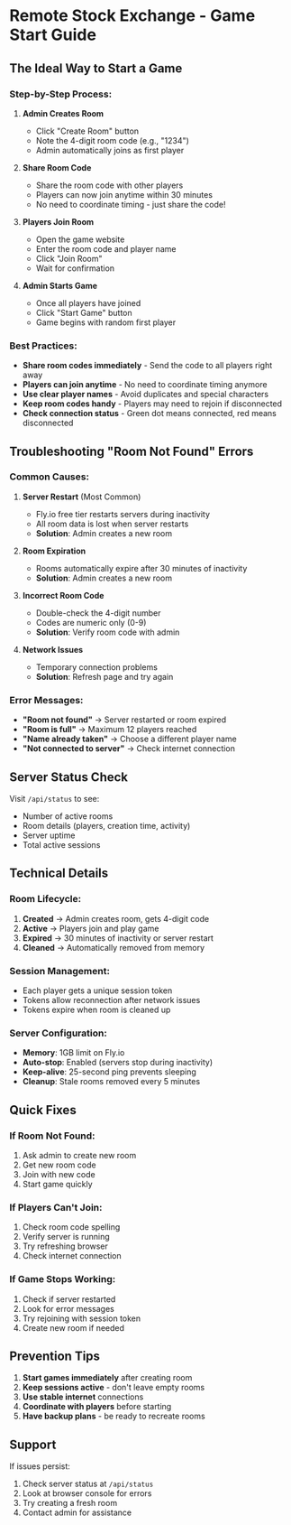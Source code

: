 # Remote Stock Exchange - Game Start Guide

## The Ideal Way to Start a Game

### Step-by-Step Process:

1. **Admin Creates Room**
   - Click "Create Room" button
   - Note the 4-digit room code (e.g., "1234")
   - Admin automatically joins as first player

2. **Share Room Code**
   - Share the room code with other players
   - Players can now join anytime within 30 minutes
   - No need to coordinate timing - just share the code!

3. **Players Join Room**
   - Open the game website
   - Enter the room code and player name
   - Click "Join Room"
   - Wait for confirmation

4. **Admin Starts Game**
   - Once all players have joined
   - Click "Start Game" button
   - Game begins with random first player

### Best Practices:

- **Share room codes immediately** - Send the code to all players right away
- **Players can join anytime** - No need to coordinate timing anymore
- **Use clear player names** - Avoid duplicates and special characters
- **Keep room codes handy** - Players may need to rejoin if disconnected
- **Check connection status** - Green dot means connected, red means disconnected

## Troubleshooting "Room Not Found" Errors

### Common Causes:

1. **Server Restart** (Most Common)
   - Fly.io free tier restarts servers during inactivity
   - All room data is lost when server restarts
   - **Solution**: Admin creates a new room

2. **Room Expiration**
   - Rooms automatically expire after 30 minutes of inactivity
   - **Solution**: Admin creates a new room

3. **Incorrect Room Code**
   - Double-check the 4-digit number
   - Codes are numeric only (0-9)
   - **Solution**: Verify room code with admin

4. **Network Issues**
   - Temporary connection problems
   - **Solution**: Refresh page and try again

### Error Messages:

- **"Room not found"** → Server restarted or room expired
- **"Room is full"** → Maximum 12 players reached
- **"Name already taken"** → Choose a different player name
- **"Not connected to server"** → Check internet connection

## Server Status Check

Visit `/api/status` to see:
- Number of active rooms
- Room details (players, creation time, activity)
- Server uptime
- Total active sessions

## Technical Details

### Room Lifecycle:
1. **Created** → Admin creates room, gets 4-digit code
2. **Active** → Players join and play game
3. **Expired** → 30 minutes of inactivity or server restart
4. **Cleaned** → Automatically removed from memory

### Session Management:
- Each player gets a unique session token
- Tokens allow reconnection after network issues
- Tokens expire when room is cleaned up

### Server Configuration:
- **Memory**: 1GB limit on Fly.io
- **Auto-stop**: Enabled (servers stop during inactivity)
- **Keep-alive**: 25-second ping prevents sleeping
- **Cleanup**: Stale rooms removed every 5 minutes

## Quick Fixes

### If Room Not Found:
1. Ask admin to create new room
2. Get new room code
3. Join with new code
4. Start game quickly

### If Players Can't Join:
1. Check room code spelling
2. Verify server is running
3. Try refreshing browser
4. Check internet connection

### If Game Stops Working:
1. Check if server restarted
2. Look for error messages
3. Try rejoining with session token
4. Create new room if needed

## Prevention Tips

1. **Start games immediately** after creating room
2. **Keep sessions active** - don't leave empty rooms
3. **Use stable internet** connections
4. **Coordinate with players** before starting
5. **Have backup plans** - be ready to recreate rooms

## Support

If issues persist:
1. Check server status at `/api/status`
2. Look at browser console for errors
3. Try creating a fresh room
4. Contact admin for assistance
